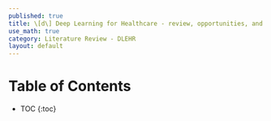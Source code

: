 ```yaml
---
published: true
title: \[d\] Deep Learning for Healthcare - review, opportunities, and challenges
use_math: true
category: Literature Review - DLEHR
layout: default
---
```


# Table of Contents

* TOC
{:toc}


# 

